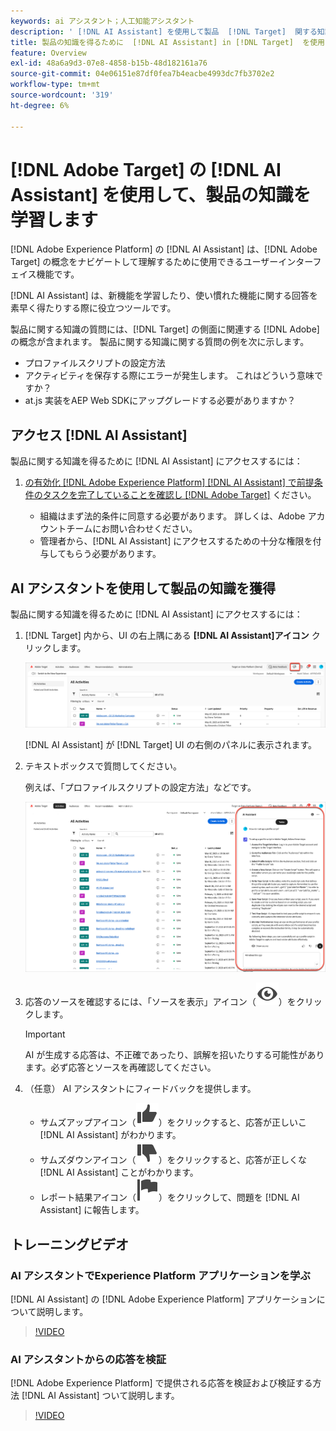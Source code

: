 ```yaml
---
keywords: ai アシスタント；人工知能アシスタント
description: ' [!DNL AI Assistant] を使用して製品  [!DNL Target]  関する知識を得る方法を説明します。'
title: 製品の知識を得るために  [!DNL AI Assistant] in [!DNL Target]  を使用する方法
feature: Overview
exl-id: 48a6a9d3-07e8-4858-b15b-48d182161a76
source-git-commit: 04e06151e87df0fea7b4eacbe4993dc7fb3702e2
workflow-type: tm+mt
source-wordcount: '319'
ht-degree: 6%

---
```


# [!DNL Adobe Target] の [!DNL AI Assistant] を使用して、製品の知識を学習します

[!DNL Adobe Experience Platform] の [!DNL AI Assistant] は、[!DNL Adobe Target] の概念をナビゲートして理解するために使用できるユーザーインターフェイス機能です。

[!DNL AI Assistant] は、新機能を学習したり、使い慣れた機能に関する回答を素早く得たりする際に役立つツールです。

製品に関する知識の質問には、[!DNL Target] の側面に関連する [!DNL Adobe] の概念が含まれます。 製品に関する知識に関する質問の例を次に示します。

* プロファイルスクリプトの設定方法
* アクティビティを保存する際にエラーが発生します。 これはどういう意味ですか？
* at.js 実装をAEP Web SDKにアップグレードする必要がありますか？

## アクセス [!DNL AI Assistant]

製品に関する知識を得るために [!DNL AI Assistant] にアクセスするには：

1. [ の有効化  [!DNL Adobe Experience Platform] [!DNL AI Assistant] で前提条件のタスクを完了していることを確認し  [!DNL Adobe Target]](/help/main/c-intro/enabling-ai-assistant.md) ください。

   * 組織はまず法的条件に同意する必要があります。 詳しくは、Adobe アカウントチームにお問い合わせください。
   * 管理者から、[!DNL AI Assistant] にアクセスするための十分な権限を付与してもらう必要があります。

## AI アシスタントを使用して製品の知識を獲得

製品に関する知識を得るために [!DNL AI Assistant] にアクセスするには：

1. [!DNL Target] 内から、UI の右上隅にある **[!DNL AI Assistant]アイコン** クリックします。

   ![AI アシスタント アイコン ](/help/main/c-intro/assets/ai-assistant-icon.png)

   [!DNL AI Assistant] が [!DNL Target] UI の右側のパネルに表示されます。

1. テキストボックスで質問してください。

   例えば、「プロファイルスクリプトの設定方法」などです。

   ![AI アシスタントと回答 ](/help/main/c-intro/assets/ai-assistant-answer.png)

1. 応答のソースを確認するには、「ソースを表示」アイコン（![ ソースを表示アイコン ](/help/main/assets/icons/Visibility.svg)）をクリックします。

   >[!IMPORTANT]
   >
   >AI が生成する応答は、不正確であったり、誤解を招いたりする可能性があります。必ず応答とソースを再確認してください。

1. （任意） AI アシスタントにフィードバックを提供します。

   * サムズアップアイコン（![ サムズアップアイコン ](/help/main/assets/icons/ThumbUp.svg)）をクリックすると、応答が正しいこ [!DNL AI Assistant] がわかります。
   * サムズダウンアイコン（![ サムズダウンアイコン ](/help/main/assets/icons/ThumbDown.svg)）をクリックすると、応答が正しくな [!DNL AI Assistant] ことがわかります。
   * レポート結果アイコン（![ レポート結果アイコン ](/help/main/assets/icons/Flag.svg)）をクリックして、問題を [!DNL AI Assistant] に報告します。

## トレーニングビデオ

### AI アシスタントでExperience Platform アプリケーションを学ぶ

[!DNL AI Assistant] の [!DNL Adobe Experience Platform] アプリケーションについて説明します。

>[!VIDEO](https://video.tv.adobe.com/v/3441025/?learn=on&#x26;enablevpops&captions=jpn)

### AI アシスタントからの応答を検証

[!DNL Adobe Experience Platform] で提供される応答を検証および検証する方法 [!DNL AI Assistant] ついて説明します。

>[!VIDEO](https://video.tv.adobe.com/v/3441739/?learn=on&#x26;enablevpops&captions=jpn)
